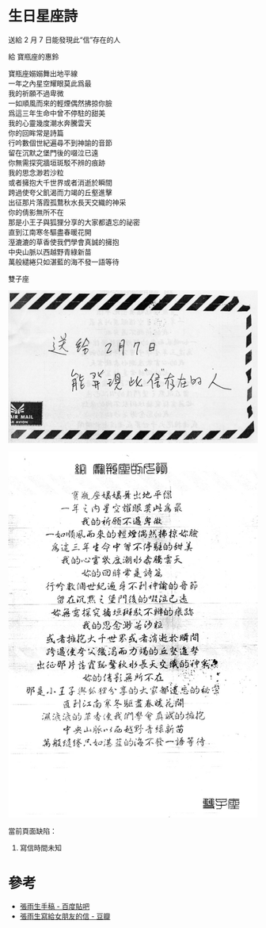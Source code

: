 # 生日星座詩

送給 2 月 7 日能發現此“信”存在的人

給 寶瓶座的惠鈴

寶瓶座嫋嫋舞出地平線  
一年之內星空耀眼莫此爲最  
我的祈願不過卑微  
一如順風而來的輕煙偶然拂掠你臉  
爲這三年生命中曾不停駐的甜美  
我的心靈幾度潮水奔騰雲天  
你的回眸常是詩篇  
行吟數個世紀遍尋不到神諭的音節  
留在沉默之堡門後的啜泣已遠  
你無需探究牆垣斑駁不辨的痕跡  
我的思念渺若沙粒  
或者擁抱大千世界或者消逝於瞬間  
跨過使夸父飢渴而力竭的丘壑進擊  
出征那片落霞孤鶩秋水長天交織的神采  
你的倩影無所不在  
那是小王子與狐狸分享的大家都遺忘的祕密  
直到江南寒冬驅盡春暖花開  
溼漉漉的草香使我們學會真誠的擁抱  
中央山脈以西越野青綠新苗  
萬般繾綣只如湛藍的海不發一語等待

雙子座

![信封](./envelope.jpg)

![內容](./content.jpg)

當前頁面缺陷：

1. 寫信時間未知

# 參考

-   [張雨生手稿 - 百度貼吧](https://tieba.baidu.com/photo/p?tid=2084189476&pic_id=6142fbf2b2119313aebedca565380cd791238d22)
-   [張雨生寫給女朋友的信 - 豆瓣](https://www.douban.com/group/topic/233018900/)
